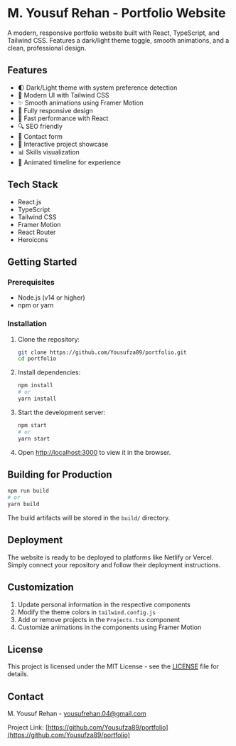 # M. Yousuf Rehan - Portfolio Website

A modern, responsive portfolio website built with React, TypeScript, and Tailwind CSS. Features a dark/light theme toggle, smooth animations, and a clean, professional design.

## Features

- 🌓 Dark/Light theme with system preference detection
- 🎨 Modern UI with Tailwind CSS
- ✨ Smooth animations using Framer Motion
- 📱 Fully responsive design
- 🚀 Fast performance with React
- 🔍 SEO friendly
- 📝 Contact form
- 🎯 Interactive project showcase
- 📊 Skills visualization
- 📜 Animated timeline for experience

## Tech Stack

- React.js
- TypeScript
- Tailwind CSS
- Framer Motion
- React Router
- Heroicons

## Getting Started

### Prerequisites

- Node.js (v14 or higher)
- npm or yarn

### Installation

1. Clone the repository:
   ```bash
   git clone https://github.com/Yousufza89/portfolio.git
   cd portfolio
   ```

2. Install dependencies:
   ```bash
   npm install
   # or
   yarn install
   ```

3. Start the development server:
   ```bash
   npm start
   # or
   yarn start
   ```

4. Open [http://localhost:3000](http://localhost:3000) to view it in the browser.

## Building for Production

```bash
npm run build
# or
yarn build
```

The build artifacts will be stored in the `build/` directory.

## Deployment

The website is ready to be deployed to platforms like Netlify or Vercel. Simply connect your repository and follow their deployment instructions.

## Customization

1. Update personal information in the respective components
2. Modify the theme colors in `tailwind.config.js`
3. Add or remove projects in the `Projects.tsx` component
4. Customize animations in the components using Framer Motion

## License

This project is licensed under the MIT License - see the [LICENSE](LICENSE) file for details.

## Contact

M. Yousuf Rehan - [yousufrehan.04@gmail.com](mailto:yousufrehan.04@gmail.com)

Project Link: [https://github.com/Yousufza89/portfolio](https://github.com/Yousufza89/portfolio) 